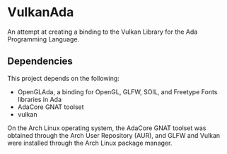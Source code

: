 # VulkanAda
An attempt at creating a binding to the Vulkan Library for the Ada Programming Language.

## Dependencies
This project depends on the following:
- OpenGLAda, a binding for OpenGL, GLFW, SOIL, and Freetype Fonts libraries in Ada
- AdaCore GNAT toolset
- vulkan

On the Arch Linux operating system, the AdaCore GNAT toolset was obtained through the Arch User Repository (AUR), and GLFW and Vulkan were installed through the Arch Linux package manager.

